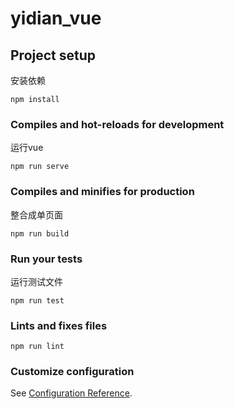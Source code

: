 # yidian_vue

## Project setup
安装依赖
```
npm install
```

### Compiles and hot-reloads for development
运行vue
```
npm run serve
```

### Compiles and minifies for production
整合成单页面
```
npm run build
```

### Run your tests
运行测试文件
```
npm run test
```

### Lints and fixes files

```
npm run lint
```

### Customize configuration
See [Configuration Reference](https://cli.vuejs.org/config/).
